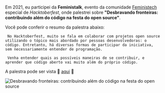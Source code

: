 Em 2021, eu participei da **Feministalk**, evento da comunidade [Feministech](https://feministech.github.io/) especial de _Hacktoberfest_, onde palestrei sobre **"Desbravando fronteiras: contribuindo além do código na festa do open source"**.

Você pode conferir o resumo da palestra abaixo:  

     No Hacktoberfest, muito se fala em colaborar com projetos open source utilizando o tópico mais abordado por pessoas desenvolvedoras: o código. Entretanto, há diversas formas de participar da iniciativa, sem necessariamente entender de programação.

     Venha entender quais as possíveis maneiras de se contribuir, e aprender que código aberto vai muito além do próprio código.

A palestra pode ser vista 🌈 [aqui](https://www.youtube.com/watch?v=2vMjBW9gpSo) 🌈

![](https://github.com/leticiadasilva/Hacktoberfest/blob/master/images/Feministalk.jpg "Desbravando fronteiras: contribuindo além do código na festa do open source")
